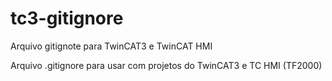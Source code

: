 # tc3-gitignore
Arquivo gitignote para TwinCAT3 e TwinCAT HMI

Arquivo .gitignore para usar com projetos do TwinCAT3 e TC HMI (TF2000)
